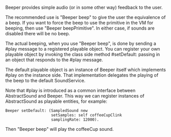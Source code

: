 Beeper provides simple audio (or in some other way) feedback to the user.The recommended use is "Beeper beep" to give the user the equivalence of a beep. If you want to force the beep to use the primitive in the VM for beeping, then use "Beeper beepPrimitive". In either case, if sounds are disabled there will be no beep.The actual beeping, when you use "Beeper beep", is done by sending a #play message to a registered playable object. You can register your own playable object by invoking the class side method #setDefault: passing in an object that responds to the #play message.The default playable object is an instance of Beeper itself which implements #play on the instance side. That implementation delegates the playing of the beep to the default SoundService.Note that #play is introduced as a common interface between AbstractSound and Beeper.This way we can register instances of AbstractSound as playable entities, for example:	Beeper setDefault: (SampledSound new						setSamples: self coffeeCupClink						samplingRate: 12000).Then "Beeper beep" will play the coffeeCup sound.